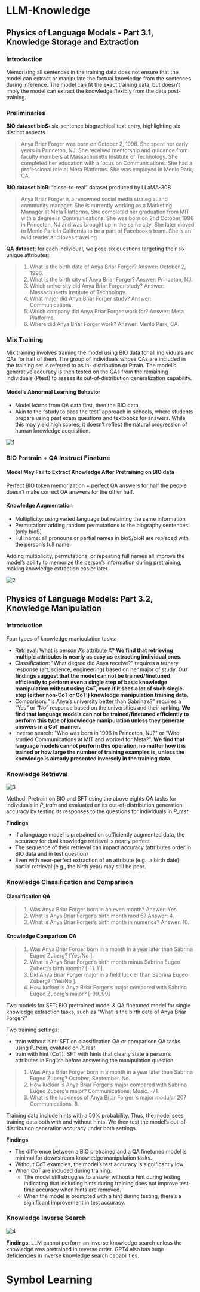 # LLM-Knowledge

## Physics of Language Models - Part 3.1, Knowledge Storage and Extraction
### Introduction

Memorizing all sentences in the training data does not ensure that the model can extract or manipulate the factual knowledge from the sentences during inference. The model can fit the exact training data, but doesn’t imply the model can extract the knowledge flexibly from the data post-training.

### Preliminaries

**BIO dataset bioS:** six-sentence biographical text entry, highlighting six distinct aspects.

> Anya Briar Forger was born on October 2, 1996. She spent her early years in Princeton, NJ. She received mentorship and guidance from faculty members at Massachusetts Institute of Technology. She completed her education with a focus on Communications. She had a professional role at Meta Platforms. She was employed in Menlo Park, CA.

**BIO dataset bioR**: “close-to-real” dataset produced by LLaMA-30B

> Anya Briar Forger is a renowned social media strategist and community manager. She is currently working as a Marketing Manager at Meta Platforms. She completed her graduation from MIT with a degree in Communications. She was born on 2nd October 1996 in Princeton, NJ and was brought up in the same city. She later moved to Menlo Park in California to be a part of Facebook’s team. She is an avid reader and loves traveling

**QA dataset**: for each individual, we pose six questions targeting their six unique attributes:

> 1. What is the birth date of Anya Briar Forger? Answer: October 2, 1996.
> 2. What is the birth city of Anya Briar Forger? Answer: Princeton, NJ.
> 3. Which university did Anya Briar Forger study? Answer: Massachusetts Institute of Technology.
> 4. What major did Anya Briar Forger study? Answer: Communications.
> 5. Which company did Anya Briar Forger work for? Answer: Meta Platforms.
> 6. Where did Anya Briar Forger work? Answer: Menlo Park, CA.

### Mix Training

Mix training involves training the model using BIO data for all individuals and QAs for half of them. The group of individuals whose QAs are included in the training set is referred to as in- distribution or Ptrain. The model’s generative accuracy is then tested on the QAs from the remaining individuals (Ptest) to assess its out-of-distribution generalization capability.

#### Model’s Abnormal Learning Behavior

- Model learns from QA data first, then the BIO data. 
- Akin to the “study to pass the test” approach in schools, where students prepare using past exam questions and textbooks for answers. While this may yield high scores, it doesn’t reflect the natural progression of human knowledge acquisition.

![1](../../img/NLP/papers/1.png)

### BIO Pretrain + QA Instruct Finetune

#### Model May Fail to Extract Knowledge After Pretraining on BIO data

Perfect BIO token memorization + perfect QA answers for half the people doesn't make correct QA answers for the other half.

#### Knowledge Augmentation

- Multiplicity: using varied language but retaining the same information
- Permutation: adding random permutations to the biography sentences (only bioS)
- Full name: all pronouns or partial names in bioS/bioR are replaced with the person’s full name.

Adding multiplicity, permutations, or repeating full names all improve the model’s ability to memorize the person’s information during pretraining, making knowledge extraction easier later.

![2](/Users/bytedance/Desktop/Notes/img/NLP/papers/2.png)

## Physics of Language Models: Part 3.2, Knowledge Manipulation

### Introduction

Four types of knowledge manioulation tasks:

- Retrieval: What is person A’s attribute X? **We find that retrieving multiple attributes is nearly as easy as extracting individual ones.**
- Classification: "What degree did Anya receive?" requires a ternary response (art, science, engineering) based on her major of study. **Our findings suggest that the model can not be trained/finetuned efficiently to perform even a single step of basic knowledge manipulation without using CoT, even if it sees a lot of such single-step (either non-CoT or CoT!) knowledge manipulation training data.**
- Comparison: "Is Anya’s university better than Sabrina’s?" requires a “Yes” or “No” response based on the universities and their ranking. **We find that language models can not be trained/finetuned efficiently to perform this type of knowledge manipulation unless they generate answers in a CoT manner.**
- Inverse search: "Who was born in 1996 in Princeton, NJ?" or “Who studied Communications at MIT and worked for Meta?”. **We find that language models cannot perform this operation, no matter how it is trained or how large the number of training examples is, unless the knowledge is already presented inversely in the training data**

### Knowledge Retrieval

![3](../../img/NLP/papers/3.png)

Method: Pretrain on BIO and SFT using the above eights QA tasks for individuals in *P_train* and evaluated on its out-of-distribution generation accuracy by testing its responses to the questions for individuals in *P_test*.

**Findings**

- If a language model is pretrained on sufficiently augmented data, the accuracy for dual knowledge retrieval is nearly perfect
- The sequence of their retrieval can impact accuracy (attributes order in BIO data and in test question)
- Even with near-perfect extraction of an attribute (e.g., a birth date), partial retrieval (e.g., the birth year) may still be poor.

### Knowledge Classification and Comparison

#### Classification QA

> 1. Was Anya Briar Forger born in an even month? Answer: Yes.
> 2. What is Anya Briar Forger’s birth month mod 6? Answer: 4.
> 3. What is Anya Briar Forger’s birth month in numerics? Answer: 10.

#### Knowledge Comparison QA

> 1. Was Anya Briar Forger born in a month in a year later than Sabrina Eugeo Zuberg? [Yes/No ]. 
> 2. What is Anya Briar Forger’s birth month minus Sabrina Eugeo Zuberg’s birth month? [-11..11]. 
> 3. Did Anya Briar Forger major in a field luckier than Sabrina Eugeo Zuberg? [Yes/No ].
> 4. How luckier is Anya Briar Forger’s major compared with Sabrina Eugeo Zuberg’s major? [-99..99]

Two models for SFT: BIO pretrained model & QA finetuned model for single knowledge extraction tasks, such as "What is the birth date of Anya Briar Forger?"

Two training settings: 

- train without hint: SFT on classification QA or comparison QA tasks using *P_train*, evaluted on *P_test*
- train with hint (CoT): SFT with hints that clearly state a person’s attributes in English before answering the manipulation question

> 1. Was Anya Briar Forger born in a month in a year later than Sabrina Eugeo Zuberg? October; September. No.
> 2. How luckier is Anya Briar Forger’s major compared with Sabrina Eugeo Zuberg’s major? Communications; Music. -71. 
> 3. What is the luckiness of Anya Briar Forger ’s major modular 20? Communications. 8.

Training data include hints with a 50% probability. Thus, the model sees training data both with and without hints. We then test the model’s out-of-distribution generation accuracy under both settings.

**Findings**

- The difference between a BIO pretrained and a QA finetuned model is minimal for downstream knowledge manipulation tasks.
- Without CoT examples, the model’s test accuracy is significantly low.
- When CoT are included during training:
  - The model still struggles to answer without a hint during testing, indicating that including hints during training does not improve test-time accuracy when hints are removed.
  - When the model is prompted with a hint during testing, there’s a significant improvement in test accuracy.

### Knowledge Inverse Search

![4](../../img/NLP/papers/4.png)

**Findings**: LLM cannot perform an inverse knowledge search unless the knowledge was pretrained in reverse order. GPT4 also has huge deficiencies in inverse knowledge search capabilities. 

# Symbol Learning


